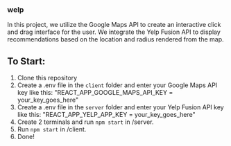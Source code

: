 ### welp
In this project, we utilize the Google Maps API to create an interactive click and drag interface for the user. We integrate the Yelp Fusion API to display recommendations based on the location and radius rendered from the map.

## To Start:
1. Clone this repository
2. Create a .env file in the `client` folder and enter your Google Maps API key like this: "REACT_APP_GOOGLE_MAPS_API_KEY = your_key_goes_here"
3. Create a .env file in the `server` folder and enter your Yelp Fusion API key like this: "REACT_APP_YELP_APP_KEY = your_key_goes_here"  
4. Create 2 terminals and run `npm start` in /server.
5. Run `npm start` in /client.
6. Done!
